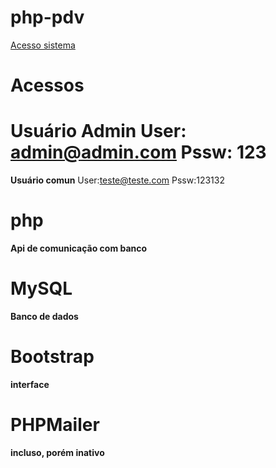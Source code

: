 # php-pdv
[Acesso sistema](https://vendas-now.herokuapp.com/)

# Acessos
**Usuário Admin**
User: admin@admin.com
Pssw: 123
===
**Usuário comun**
User:teste@teste.com
Pssw:123132

# php
**Api de comunicação com banco**

# MySQL
**Banco de dados**

# Bootstrap
**interface**

# PHPMailer
**incluso, porém inativo**

